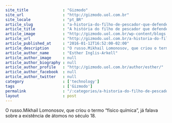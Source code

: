 ```yaml
---
site_title               : "Gizmodo"
site_url                 : "http://gizmodo.uol.com.br"
site_locale              : "pt_BR"
article_slug             : "a-historia-do-filho-de-pescador-que-defendeu-no-seculo-18-a-existencia-de-atomos"
article_title            : "A história do filho de pescador que defendeu, no século 18, a existência de átomos"
article_image            : "http://gizmodo.uol.com.br/wp-content/blogs.dir/8/files/2016/01/MikhailLomonosov.jpg"
article_url              : "http://gizmodo.uol.com.br/a-historia-do-filho-de-pescador-que-defendeu-a-existencia-de-atomos-no-seculo-18/"
article_published_at     : "2016-01-12T16:52:00-02:00"
article_description      : "O russo.Mikhail Lomonosov, que criou o termo “físico química”, já falava sobre a existência de átomos no século 18."
article_author_name      : "Esther Inglis-Arkell"
article_author_image     : null
article_author_biography : null
article_author_profile   : "http://gizmodo.uol.com.br/author/esther/"
article_author_facebook  : null
article_author_twitter   : null
category                 : ['technology']
tags                     : ['Gizmodo']
permalink                : "/:categories/a-historia-do-filho-de-pescador-que-defendeu-no-seculo-18-a-existencia-de-atomos/"
layout                   : post
---
```


O russo.Mikhail Lomonosov, que criou o termo “físico química”, já falava sobre a existência de átomos no século 18.
